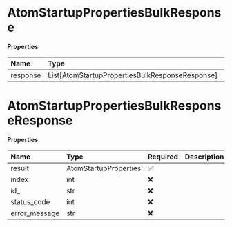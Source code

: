 # AtomStartupPropertiesBulkResponse

**Properties**

| Name     | Type                                            | Required | Description |
| :------- | :---------------------------------------------- | :------- | :---------- |
| response | List[AtomStartupPropertiesBulkResponseResponse] | ❌       |             |

# AtomStartupPropertiesBulkResponseResponse

**Properties**

| Name          | Type                  | Required | Description |
| :------------ | :-------------------- | :------- | :---------- |
| result        | AtomStartupProperties | ✅       |             |
| index         | int                   | ❌       |             |
| id\_          | str                   | ❌       |             |
| status_code   | int                   | ❌       |             |
| error_message | str                   | ❌       |             |


